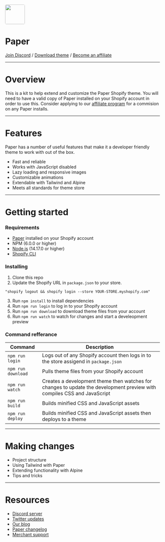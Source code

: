 <img src="https://user-images.githubusercontent.com/4685863/225655352-0d8b3cd2-4b27-4565-9f60-e240a1285349.jpg" width="64" style="border-radius:4px;">

#  Paper

[Join Discord](https://discord.gg/NeSWQWCh) / [Download theme](https://themes.shopify.com/themes/paper/styles/poster) / [Become an affiliate](https://brickspacelab.notion.site/Paper-partner-program-4f3da78aff844b43badce89b570777a6)

---


# Overview
This is a kit to help extend and customize the Paper Shopify theme. You will need to have a valid copy of Paper installed on your Shopify account in order to use this. Consider applying to our [affiliate program](https://brickspacelab.notion.site/Paper-partner-program-4f3da78aff844b43badce89b570777a6) for a commision on any Paper installs.

---

# Features
Paper has a number of useful features that make it a developer friendly theme to work with out of the box. 
- Fast and reliable
- Works with JavaScript disabled
- Lazy loading and responsive images
- Customizable animations
- Extendable with Tailwind and Alpine
- Meets all standards for theme store

---

# Getting started
### Requirements
- [Paper](https://themes.shopify.com/themes/paper/styles/poster) installed on your Shopify account
- NPM (6.0.0 or higher)
- [Node.js](https://nodejs.org/en/download/) (14.17.0 or higher)
- [Shopify CLI](https://shopify.dev/docs/themes/tools/cli/install)


### Installing
1. Clone this repo
2. Update the Shopify URL in `package.json` to your store. 

  `"shopify logout && shopify login --store YOUR-STORE.myshopify.com"`

3. Run `npm install` to install dependencies
4. Run `npm run login` to log in to your Shopify account
5. Run `npm run download` to download theme files from your account
6. Run `npm run watch` to watch for changes and start a develeopment preview

### Command refferance

| Command  | Description |
| ------------- | ------------- |
| `npm run login`  | Logs out of any Shopify account then logs in to the store assigend in `package.json` |
| `npm run download`  | Pulls theme files from your Shopify account |
| `npm run watch`  | Creates a development theme then watches for changes to update the development preview with compiles CSS and JavaScript |
| `npm run build`  | Builds minified CSS and JavaScript assets |
| `npm run deploy`  | Builds minified CSS and JavaScript assets then deploys to a theme |

---

# Making changes
- Project structure
- Using Tailwind with Paper
- Extending functionality with Alpine
- Tips and tricks

---

# Resources
- [Discord server](https://discord.gg/NeSWQWCh)
- [Twitter updates](https://twitter.com/brickspacelab)
- [Our blog](https://brickspacelab.com/blogs/news)
- [Paper changelog](https://www.notion.so/brickspacelab/Paper-changelog-cdfeea8101ae465f8880ac90ce22e951)
- [Merchant support](https://brickspacelab.notion.site/Paper-help-center-84ce6b9217574833a7d9b9f4053cb403)


